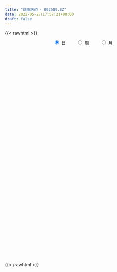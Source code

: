 ```yaml
---
title: "瑞康医药 - 002589.SZ"
date: 2022-05-25T17:57:21+08:00
draft: false
---
```

{{< rawhtml >}}
    <div style="text-align: center">
        <label style="padding: 1rem;"><input style="margin-right: .5rem" type="radio" name="period" value="D" checked onclick="period_change(this)">日</label>
        <label style="padding: 1rem;"><input style="margin-right: .5rem" type="radio" name="period" value="W" onclick="period_change(this)">周</label>
        <label style="padding: 1rem;"><input style="margin-right: .5rem" type="radio" name="period" value="M" onclick="period_change(this)">月</label>
    </div>
    <div id="chart" style="height: 700px;"></div> 
    <script type="text/javascript">
        const D_v = [120394.95,116465.12,93288.64,416873.8,828797.42,436082.59,244451.14,239284.0,188791.5,195805.22,223890.8,641233.02,424818.91,248298.37,181923.06,138298.0,124083.83,121804.08,198196.95,147717.22,178326.62,116510.12,102431.64,98617.74,108951.52,92969.1,125634.65,94994.2,98488.55,95579.58,98949.04,102281.79,84845.94,117980.44,86303.78,86406.8,68802.07,58998.95,79970.26,91883.11,79642.3,66037.51,103329.0,118627.16,59059.25,83289.81,49621.08,69931.19,69263.42,101110.63,144777.7,134210.97,120939.73,205378.51,140143.87,123452.4,242253.09,104713.75,105929.8,95681.83,89423.09,88630.95,99528.8,83875.57,113073.19,85787.21,141078.92,88276.86,79555.9,101920.4,60450.96,63866.4,78477.3,74565.14,84173.2,78584.31,135893.14,112644.22,110483.74,155329.26,131317.6,186717.7,144620.73,232449.36,202524.55,169579.22,126046.48,92013.72,146705.9,117482.52,80707.19,96491.9,90301.4,112960.18,62130.12,80702.0,52170.0,95380.0,62702.6,71617.81,61990.0,58954.0,78547.0,40638.2,54736.86,48944.76,63260.38,46174.72,53709.07,42726.0,124216.56,101376.57,90611.64,109495.71,190394.57,111569.56,63368.33,60444.3,51051.42,61555.32,75160.33,67447.0,78542.31,74424.9,105707.98,95336.0,89800.0,66108.4,82161.2,120742.81,90305.99,163790.99,108019.0,140015.77,88179.28,85747.16,100109.33,77121.3,110022.0,68764.0,64540.75,152517.37,111580.68,83588.32,98189.64,164842.35,117183.6,86502.69,128798.14,323720.21,179385.79,144192.0,229713.59,401731.16,218315.94,212855.41,229031.8,276767.76,348780.22,245611.85,225157.48,273788.13,184595.23,461074.43,1567808.05,2239016.9500000002,1788272.25,1172571.8999999999,1038624.16,489220.36,540674.23,405166.0,294670.72,312637.18,195596.0,204888.59,192285.91,201907.72,240532.5,225637.0,286138.24,238178.32,174183.88,142515.2,157248.4,143625.4,157553.42,270559.29,218901.12,180679.97,495443.29,229383.54,139404.0,123540.3,237118.1,268504.08,906284.0699999999,1654248.6299999999,1011719.84,693367.4300000001,830847.54,1058464.1299999999,865152.9399999999,612767.9399999999,549744.76,660926.41,583160.17,607414.7,423064.7,359645.78,772930.15,566486.76,432180.11,820297.42,1227303.0600000001,718185.63,1723508.03,161158.17,4010613.4199999999,2447017.0800000001,1821210.1100000001,1117713.6699999999,1198866.6200000001,1022389.3199999999,932605.5699999999,619983.86,543257.13,674809.92,729936.25,613363.77,669974.26,552901.13,578043.23,476995.94,577623.8199999999,600317.67,522122.66,497454.6,433476.57,625519.6,468138.53,409559.59,431562.5,419155.18,312389.03,348435.62,321582.34,522741.64,1090526.0800000001,714757.92]
const D_histogram = [0.0,-0.0063498575,-0.0099824826,0.0162596998,0.03121742,0.029357198,0.0226981015,0.0177829837,0.0141717037,0.0128110064,0.0141730334,0.0317521532,0.0368932757,0.0275350514,0.0190510921,0.0134181934,0.0104751639,0.0087103193,0.0083883963,0.0013487966,-0.0101671543,-0.0225983476,-0.0323537024,-0.034766875,-0.0342741331,-0.0325459096,-0.0249798418,-0.0204442755,-0.0160911859,-0.0152348734,-0.018494969,-0.0247602726,-0.0267807215,-0.0234209171,-0.0238315628,-0.02078602,-0.0188773653,-0.0151856131,-0.0169169328,-0.0168126001,-0.0161630427,-0.0119780779,-0.0102365069,-0.0120089027,-0.012672619,-0.0093868767,-0.0056910697,-0.0019190112,-0.0002070534,-0.0037046584,-0.014742959,-0.0279808435,-0.0405633054,-0.048153856,-0.0495552051,-0.0443381687,-0.0332307565,-0.0253196667,-0.0216835034,-0.0176770906,-0.0110556392,-0.004393395,0.0025933617,0.0074968184,0.0082676624,0.0108562488,0.0067655996,0.0069838497,0.0079609458,0.0067915998,0.0094281381,0.0117377241,0.0143327345,0.0150234114,0.0144500412,0.0137196899,0.0116216088,0.0138551712,0.0154641748,0.0216675376,0.0284614506,0.0345663148,0.0385641326,0.0454110634,0.0427323316,0.04497513,0.0398717432,0.0341696219,0.0238460241,0.015579841,0.0109155528,0.0106430234,0.004816896,-0.0041956827,-0.0083416837,-0.0149446453,-0.0163256157,-0.011133058,-0.0071725813,-0.0060901459,-0.0030254136,-0.002062862,-0.0056545566,-0.0067941809,-0.0082361988,-0.0078588561,-0.0082575725,-0.0097411622,-0.0098902253,-0.0104488303,-0.0188691499,-0.028541743,-0.0301308349,-0.0316067808,-0.0379678124,-0.0354835494,-0.0326099953,-0.0270160461,-0.0212250283,-0.014289337,-0.006329022,0.0025088161,0.0069604201,0.013519006,0.0159181698,0.0174627694,0.0157982665,0.0172790221,0.0180614521,0.0202385331,0.0212149705,0.0258065646,0.0234300785,0.0231390787,0.0234795607,0.0241444798,0.0210938038,0.0171024625,0.0101390765,0.0054838535,0.0025068781,0.0064757297,0.0081935116,0.0090298195,0.0105255685,0.0142467727,0.0153062464,0.0158833269,0.0160915998,0.0243174135,0.0275091819,0.0234866315,0.0240340969,0.0318297184,0.0302854287,0.0254516977,0.0244951809,0.025324963,0.0303640266,0.0255826683,0.0237728714,0.0142936315,0.0106824987,0.0153815722,0.0428768771,0.0761014007,0.1027054564,0.0916223841,0.0611189769,0.0352192559,0.0064625275,-0.020677642,-0.044696546,-0.0679508248,-0.0810556535,-0.0926708744,-0.0929596835,-0.0859223035,-0.0725515569,-0.0602139722,-0.0515861767,-0.0500855497,-0.0440821311,-0.0399379234,-0.031341663,-0.0273540814,-0.0206582308,-0.0093779297,-0.0066431446,-0.0036491544,-0.015319395,-0.019579786,-0.0208423938,-0.0181978272,-0.008734239,0.0026126602,0.0349608566,0.0525315883,0.041292152,0.0233391401,0.0269550098,0.0393716144,0.0380565919,0.0185443989,0.0128578792,0.0154676381,0.0186380455,0.0245038851,0.0233995269,0.0198454737,0.0251079027,0.0196088249,0.0165426942,0.020868105,0.0391247325,0.077192317,0.1286964063,0.188819865,0.1760969811,0.1218100747,0.0478688836,-0.0001626774,-0.0434762056,-0.0616794288,-0.0821944754,-0.0933231081,-0.0971342582,-0.102319543,-0.1123283171,-0.1201124289,-0.1398602351,-0.151074608,-0.1489882417,-0.149184029,-0.1274855829,-0.0986547483,-0.0749362728,-0.0484747487,-0.026676021,-0.0120726524,0.0055790843,0.0159071337,0.020428992,0.0146462709,0.0109708932,0.0087840221,0.0101774435,0.0354166866,0.033993096,0.0566982124]
const D_fast = [0.0,-0.0079373219,-0.0140655676,0.0162415398,0.0390036149,0.0444826924,0.0434981213,0.0430287494,0.0429603954,0.0448024497,0.049707735,0.0752248931,0.0895893345,0.087114873,0.0833936867,0.0811153364,0.0807910979,0.0812038331,0.0829790093,0.0762766087,0.0622188691,0.0441380889,0.0262943085,0.0151894173,0.0071136259,0.000705372,0.0020264793,0.0014509768,0.0017812699,-0.001171136,-0.0090549738,-0.0215103456,-0.0302259749,-0.0327213998,-0.0390899361,-0.0412408983,-0.044051585,-0.044156236,-0.0501167889,-0.0542156063,-0.0576068096,-0.0564163642,-0.0572339199,-0.0620085414,-0.0658404125,-0.0649013894,-0.0626283497,-0.0593360441,-0.0576758496,-0.0620996193,-0.0768236596,-0.097056755,-0.1197800433,-0.1394090578,-0.1531992082,-0.1590667139,-0.1562669909,-0.1546858177,-0.1564705303,-0.1568833902,-0.1530258486,-0.1474619531,-0.139826856,-0.1330491947,-0.130211435,-0.1249087865,-0.1273080357,-0.1253438232,-0.1223764907,-0.1218479368,-0.1168543639,-0.1116103469,-0.1054321529,-0.1009856231,-0.097946483,-0.0952469119,-0.0944395908,-0.0887422356,-0.0832671883,-0.0716469411,-0.0577376654,-0.0429912225,-0.0293523716,-0.011152675,-0.0031483238,0.010338257,0.015202806,0.0180430902,0.0136809984,0.0093097756,0.0073743756,0.0097626021,0.0051406986,-0.0049208007,-0.0111522226,-0.0214913455,-0.0269537199,-0.0245444267,-0.0223770953,-0.0228171963,-0.0205088174,-0.0200619813,-0.0250673151,-0.0279054847,-0.0314065522,-0.0329939236,-0.0354570331,-0.0393759134,-0.0419975328,-0.0451683454,-0.0583059525,-0.0751139813,-0.084235782,-0.0936134231,-0.1094664078,-0.1158530321,-0.1211319768,-0.1222920391,-0.1218072784,-0.1184439213,-0.1120658619,-0.1026008197,-0.0964091107,-0.0864707733,-0.0800920671,-0.0741817751,-0.0718967113,-0.0660962003,-0.0607984073,-0.053561693,-0.047281513,-0.0362382777,-0.0327572441,-0.0272634743,-0.0210531022,-0.014352063,-0.0121292881,-0.0118450138,-0.0162736307,-0.0195578903,-0.0219081462,-0.0163203621,-0.0125542024,-0.0094604396,-0.0053332985,0.0019495989,0.0068356342,0.0113835464,0.0156147192,0.0299198863,0.0399889502,0.0418380577,0.0483940473,0.0641470985,0.0701741659,0.0717033593,0.0768706378,0.0840316607,0.0966617309,0.0982760397,0.1024094607,0.0965036285,0.0955631204,0.104107587,0.1423221112,0.194571985,0.2468524048,0.2586749285,0.2434512655,0.2263563585,0.199215262,0.166905682,0.1317126414,0.0914706565,0.0581019144,0.0233189749,-0.0002097551,-0.0146529509,-0.0194200935,-0.0221360019,-0.0264047506,-0.037425511,-0.0424426251,-0.0482828983,-0.0475220537,-0.0503729924,-0.0488416995,-0.0399058809,-0.0388318819,-0.0367501803,-0.0522502696,-0.0614056072,-0.0678788134,-0.0697837036,-0.0625036751,-0.0505036109,-0.0094152004,0.0212884284,0.0203720301,0.0082538032,0.0186084254,0.0408679336,0.0490670591,0.0341909658,0.0317189159,0.0381955844,0.0460255031,0.058017314,0.0627628376,0.0641701527,0.0757095574,0.0751126858,0.0761822287,0.0857246657,0.1137624763,0.1711281401,0.254806331,0.362134756,0.3934361173,0.3696017296,0.3076277594,0.2595555291,0.2053729494,0.1717498691,0.1306862036,0.0962267939,0.0681320793,0.0373669087,-0.0007239446,-0.0385361637,-0.0932490286,-0.1422320535,-0.1773927476,-0.2148845422,-0.2250574919,-0.2208903443,-0.2159059369,-0.2015631,-0.1864333777,-0.1748481721,-0.1558016643,-0.1414968316,-0.1318677252,-0.1339888786,-0.134921533,-0.1349123985,-0.1309746163,-0.0968812016,-0.0898065182,-0.0529268487]
const D_slow = [0.0,-0.0015874644,-0.004083085,-0.0000181601,0.0077861949,0.0151254944,0.0208000198,0.0252457657,0.0287886917,0.0319914433,0.0355347016,0.0434727399,0.0526960588,0.0595798217,0.0643425947,0.067697143,0.070315934,0.0724935138,0.0745906129,0.0749278121,0.0723860235,0.0667364366,0.058648011,0.0499562922,0.041387759,0.0332512816,0.0270063211,0.0218952522,0.0178724558,0.0140637374,0.0094399952,0.003249927,-0.0034452534,-0.0093004826,-0.0152583733,-0.0204548783,-0.0251742197,-0.0289706229,-0.0331998561,-0.0374030062,-0.0414437669,-0.0444382863,-0.046997413,-0.0499996387,-0.0531677935,-0.0555145126,-0.0569372801,-0.0574170329,-0.0574687962,-0.0583949608,-0.0620807006,-0.0690759115,-0.0792167378,-0.0912552018,-0.1036440031,-0.1147285453,-0.1230362344,-0.1293661511,-0.1347870269,-0.1392062996,-0.1419702094,-0.1430685581,-0.1424202177,-0.1405460131,-0.1384790975,-0.1357650353,-0.1340736354,-0.1323276729,-0.1303374365,-0.1286395365,-0.126282502,-0.123348071,-0.1197648874,-0.1160090345,-0.1123965242,-0.1089666017,-0.1060611996,-0.1025974068,-0.0987313631,-0.0933144787,-0.086199116,-0.0775575373,-0.0679165042,-0.0565637383,-0.0458806554,-0.0346368729,-0.0246689371,-0.0161265317,-0.0101650257,-0.0062700654,-0.0035411772,-0.0008804214,0.0003238026,-0.000725118,-0.0028105389,-0.0065467003,-0.0106281042,-0.0134113687,-0.015204514,-0.0167270505,-0.0174834039,-0.0179991194,-0.0194127585,-0.0211113038,-0.0231703534,-0.0251350675,-0.0271994606,-0.0296347512,-0.0321073075,-0.0347195151,-0.0394368026,-0.0465722383,-0.054104947,-0.0620066422,-0.0714985954,-0.0803694827,-0.0885219815,-0.095275993,-0.1005822501,-0.1041545843,-0.1057368399,-0.1051096358,-0.1033695308,-0.0999897793,-0.0960102369,-0.0916445445,-0.0876949779,-0.0833752224,-0.0788598593,-0.0738002261,-0.0684964834,-0.0620448423,-0.0561873227,-0.050402553,-0.0445326628,-0.0384965429,-0.0332230919,-0.0289474763,-0.0264127072,-0.0250417438,-0.0244150243,-0.0227960918,-0.0207477139,-0.0184902591,-0.015858867,-0.0122971738,-0.0084706122,-0.0044997805,-0.0004768805,0.0056024729,0.0124797683,0.0183514262,0.0243599504,0.03231738,0.0398887372,0.0462516616,0.0523754569,0.0587066976,0.0662977043,0.0726933714,0.0786365892,0.0822099971,0.0848806217,0.0887260148,0.0994452341,0.1184705843,0.1441469484,0.1670525444,0.1823322886,0.1911371026,0.1927527345,0.187583324,0.1764091875,0.1594214813,0.1391575679,0.1159898493,0.0927499284,0.0712693526,0.0531314633,0.0380779703,0.0251814261,0.0126600387,0.0016395059,-0.0083449749,-0.0161803907,-0.023018911,-0.0281834687,-0.0305279512,-0.0321887373,-0.0331010259,-0.0369308746,-0.0418258211,-0.0470364196,-0.0515858764,-0.0537694362,-0.0531162711,-0.044376057,-0.0312431599,-0.0209201219,-0.0150853369,-0.0083465844,0.0014963192,0.0110104672,0.0156465669,0.0188610367,0.0227279462,0.0273874576,0.0335134289,0.0393633106,0.044324679,0.0506016547,0.0555038609,0.0596395345,0.0648565607,0.0746377439,0.0939358231,0.1261099247,0.173314891,0.2173391362,0.2477916549,0.2597588758,0.2597182065,0.2488491551,0.2334292979,0.212880679,0.189549902,0.1652663375,0.1396864517,0.1116043724,0.0815762652,0.0466112065,0.0088425545,-0.028404506,-0.0657005132,-0.0975719089,-0.122235596,-0.1409696642,-0.1530883514,-0.1597573566,-0.1627755197,-0.1613807486,-0.1574039652,-0.1522967172,-0.1486351495,-0.1458924262,-0.1436964207,-0.1411520598,-0.1322978881,-0.1237996141,-0.109625061]
const D_data = [['2021-05-14', 4.4108, 4.4307, 4.381, 4.4507],['2021-05-17', 4.4307, 4.3312, 4.3312, 4.4407],['2021-05-18', 4.3312, 4.3312, 4.2714, 4.3411],['2021-05-19', 4.3312, 4.7693, 4.3013, 4.7693],['2021-05-20', 4.9784, 4.7593, 4.7394, 5.0978],['2021-05-21', 4.6797, 4.61, 4.59, 4.8191],['2021-05-24', 4.5403, 4.5502, 4.5204, 4.59],['2021-05-25', 4.5502, 4.5602, 4.5104, 4.59],['2021-05-26', 4.5502, 4.5701, 4.4905, 4.59],['2021-05-27', 4.5502, 4.6, 4.5303, 4.6398],['2021-05-28', 4.6797, 4.6498, 4.6, 4.7593],['2021-05-31', 4.7195, 4.9286, 4.6199, 5.1178],['2021-06-01', 4.829, 4.8688, 4.7693, 4.9684],['2021-06-02', 4.8589, 4.7095, 4.6996, 4.8688],['2021-06-03', 4.7494, 4.6996, 4.6996, 4.7991],['2021-06-04', 4.6697, 4.7195, 4.6398, 4.7892],['2021-06-07', 4.7394, 4.7494, 4.6597, 4.7593],['2021-06-08', 4.7494, 4.7693, 4.7294, 4.7991],['2021-06-09', 4.7892, 4.7991, 4.7693, 4.9286],['2021-06-10', 4.7991, 4.7095, 4.7095, 4.8091],['2021-06-11', 4.7294, 4.61, 4.59, 4.7394],['2021-06-15', 4.59, 4.5303, 4.5303, 4.6],['2021-06-16', 4.5303, 4.4905, 4.4407, 4.5403],['2021-06-17', 4.5104, 4.5303, 4.4706, 4.5602],['2021-06-18', 4.5104, 4.5403, 4.4507, 4.5701],['2021-06-21', 4.5303, 4.5403, 4.4905, 4.5801],['2021-06-22', 4.5701, 4.6199, 4.5502, 4.6398],['2021-06-23', 4.61, 4.6, 4.56, 4.64],['2021-06-24', 4.58, 4.61, 4.56, 4.65],['2021-06-25', 4.6, 4.57, 4.55, 4.61],['2021-06-28', 4.55, 4.5, 4.49, 4.56],['2021-06-29', 4.5, 4.42, 4.41, 4.52],['2021-06-30', 4.41, 4.43, 4.39, 4.44],['2021-07-01', 4.42, 4.48, 4.41, 4.54],['2021-07-02', 4.48, 4.42, 4.36, 4.51],['2021-07-05', 4.43, 4.45, 4.37, 4.53],['2021-07-06', 4.46, 4.43, 4.41, 4.47],['2021-07-07', 4.43, 4.45, 4.4, 4.47],['2021-07-08', 4.44, 4.37, 4.37, 4.45],['2021-07-09', 4.35, 4.37, 4.28, 4.37],['2021-07-12', 4.37, 4.36, 4.35, 4.41],['2021-07-13', 4.36, 4.4, 4.32, 4.4],['2021-07-14', 4.41, 4.37, 4.37, 4.47],['2021-07-15', 4.39, 4.31, 4.28, 4.39],['2021-07-16', 4.31, 4.3, 4.28, 4.33],['2021-07-19', 4.31, 4.34, 4.29, 4.36],['2021-07-20', 4.31, 4.35, 4.31, 4.36],['2021-07-21', 4.36, 4.36, 4.34, 4.39],['2021-07-22', 4.35, 4.34, 4.31, 4.36],['2021-07-23', 4.34, 4.26, 4.26, 4.35],['2021-07-26', 4.26, 4.11, 4.08, 4.26],['2021-07-27', 4.11, 3.99, 3.98, 4.14],['2021-07-28', 4.0, 3.89, 3.87, 4.02],['2021-07-29', 3.93, 3.85, 3.83, 3.95],['2021-07-30', 3.84, 3.85, 3.74, 3.86],['2021-08-02', 3.85, 3.89, 3.79, 3.92],['2021-08-03', 3.87, 3.96, 3.86, 4.02],['2021-08-04', 3.96, 3.93, 3.9, 3.96],['2021-08-05', 3.93, 3.87, 3.86, 3.96],['2021-08-06', 3.84, 3.86, 3.8, 3.87],['2021-08-09', 3.85, 3.89, 3.83, 3.92],['2021-08-10', 3.89, 3.9, 3.86, 3.91],['2021-08-11', 3.91, 3.92, 3.9, 3.94],['2021-08-12', 3.9, 3.91, 3.89, 3.93],['2021-08-13', 3.9, 3.86, 3.83, 3.9],['2021-08-16', 3.87, 3.88, 3.85, 3.9],['2021-08-17', 3.88, 3.78, 3.76, 3.88],['2021-08-18', 3.78, 3.81, 3.76, 3.82],['2021-08-19', 3.8, 3.81, 3.8, 3.83],['2021-08-20', 3.79, 3.77, 3.74, 3.8],['2021-08-23', 3.77, 3.81, 3.77, 3.82],['2021-08-24', 3.81, 3.81, 3.79, 3.82],['2021-08-25', 3.8, 3.82, 3.78, 3.83],['2021-08-26', 3.81, 3.8, 3.78, 3.82],['2021-08-27', 3.8, 3.78, 3.76, 3.8],['2021-08-30', 3.78, 3.77, 3.75, 3.79],['2021-08-31', 3.76, 3.74, 3.7, 3.76],['2021-09-01', 3.74, 3.79, 3.72, 3.79],['2021-09-02', 3.79, 3.79, 3.76, 3.8],['2021-09-03', 3.79, 3.87, 3.78, 3.87],['2021-09-06', 3.88, 3.92, 3.87, 3.92],['2021-09-07', 4.0, 3.96, 3.92, 4.02],['2021-09-08', 3.97, 3.98, 3.93, 3.99],['2021-09-09', 4.0, 4.07, 3.98, 4.1],['2021-09-10', 4.07, 3.99, 3.99, 4.09],['2021-09-13', 4.0, 4.08, 3.96, 4.12],['2021-09-14', 4.09, 4.01, 3.99, 4.09],['2021-09-15', 3.98, 4.0, 3.97, 4.03],['2021-09-16', 4.0, 3.92, 3.92, 4.04],['2021-09-17', 3.92, 3.91, 3.87, 3.94],['2021-09-22', 3.86, 3.93, 3.85, 3.93],['2021-09-23', 3.95, 3.98, 3.93, 4.02],['2021-09-24', 3.99, 3.9, 3.9, 3.99],['2021-09-27', 3.9, 3.82, 3.78, 3.93],['2021-09-28', 3.81, 3.84, 3.79, 3.85],['2021-09-29', 3.82, 3.77, 3.76, 3.83],['2021-09-30', 3.76, 3.8, 3.76, 3.82],['2021-10-08', 3.82, 3.88, 3.82, 3.89],['2021-10-11', 3.89, 3.88, 3.86, 3.92],['2021-10-12', 3.86, 3.85, 3.82, 3.89],['2021-10-13', 3.85, 3.88, 3.82, 3.89],['2021-10-14', 3.87, 3.86, 3.83, 3.88],['2021-10-15', 3.86, 3.79, 3.79, 3.88],['2021-10-18', 3.79, 3.8, 3.78, 3.81],['2021-10-19', 3.8, 3.78, 3.78, 3.81],['2021-10-20', 3.78, 3.79, 3.75, 3.79],['2021-10-21', 3.78, 3.77, 3.75, 3.79],['2021-10-22', 3.77, 3.74, 3.74, 3.78],['2021-10-25', 3.76, 3.74, 3.73, 3.77],['2021-10-26', 3.74, 3.72, 3.71, 3.75],['2021-10-27', 3.68, 3.58, 3.58, 3.7],['2021-10-28', 3.58, 3.49, 3.47, 3.59],['2021-10-29', 3.51, 3.53, 3.47, 3.55],['2021-11-01', 3.51, 3.49, 3.47, 3.53],['2021-11-02', 3.49, 3.37, 3.35, 3.5],['2021-11-03', 3.37, 3.43, 3.35, 3.47],['2021-11-04', 3.43, 3.41, 3.4, 3.45],['2021-11-05', 3.42, 3.43, 3.4, 3.45],['2021-11-08', 3.44, 3.43, 3.38, 3.44],['2021-11-09', 3.42, 3.45, 3.42, 3.46],['2021-11-10', 3.45, 3.48, 3.42, 3.49],['2021-11-11', 3.48, 3.52, 3.46, 3.53],['2021-11-12', 3.51, 3.49, 3.47, 3.52],['2021-11-15', 3.49, 3.54, 3.49, 3.55],['2021-11-16', 3.55, 3.51, 3.5, 3.57],['2021-11-17', 3.51, 3.51, 3.48, 3.53],['2021-11-18', 3.51, 3.47, 3.47, 3.53],['2021-11-19', 3.49, 3.51, 3.46, 3.52],['2021-11-22', 3.5, 3.51, 3.48, 3.52],['2021-11-23', 3.51, 3.54, 3.48, 3.57],['2021-11-24', 3.54, 3.54, 3.52, 3.56],['2021-11-25', 3.56, 3.61, 3.55, 3.63],['2021-11-26', 3.6, 3.54, 3.54, 3.61],['2021-11-29', 3.55, 3.57, 3.53, 3.63],['2021-11-30', 3.57, 3.59, 3.54, 3.59],['2021-12-01', 3.59, 3.61, 3.57, 3.61],['2021-12-02', 3.63, 3.57, 3.55, 3.63],['2021-12-03', 3.56, 3.55, 3.54, 3.57],['2021-12-06', 3.56, 3.49, 3.48, 3.56],['2021-12-07', 3.51, 3.49, 3.47, 3.51],['2021-12-08', 3.51, 3.49, 3.46, 3.51],['2021-12-09', 3.49, 3.58, 3.49, 3.59],['2021-12-10', 3.57, 3.57, 3.56, 3.62],['2021-12-13', 3.59, 3.57, 3.56, 3.6],['2021-12-14', 3.58, 3.59, 3.57, 3.6],['2021-12-15', 3.61, 3.64, 3.58, 3.66],['2021-12-16', 3.66, 3.63, 3.6, 3.66],['2021-12-17', 3.63, 3.64, 3.61, 3.65],['2021-12-20', 3.64, 3.65, 3.63, 3.69],['2021-12-21', 3.66, 3.79, 3.64, 3.83],['2021-12-22', 3.78, 3.78, 3.74, 3.82],['2021-12-23', 3.77, 3.71, 3.69, 3.79],['2021-12-24', 3.7, 3.78, 3.65, 3.83],['2021-12-27', 3.79, 3.92, 3.77, 3.96],['2021-12-28', 3.91, 3.85, 3.82, 3.91],['2021-12-29', 3.83, 3.82, 3.82, 3.9],['2021-12-30', 3.83, 3.88, 3.79, 3.9],['2021-12-31', 3.88, 3.93, 3.86, 3.99],['2022-01-04', 3.96, 4.03, 3.94, 4.08],['2022-01-05', 4.02, 3.94, 3.9, 4.04],['2022-01-06', 3.94, 3.99, 3.9, 4.0],['2022-01-07', 3.99, 3.89, 3.88, 4.02],['2022-01-10', 3.9, 3.95, 3.89, 3.98],['2022-01-11', 3.97, 4.08, 3.96, 4.08],['2022-01-12', 4.17, 4.49, 4.17, 4.49],['2022-01-13', 4.49, 4.79, 4.35, 4.89],['2022-01-14', 4.59, 4.96, 4.52, 5.26],['2022-01-17', 4.85, 4.63, 4.53, 4.88],['2022-01-18', 4.54, 4.36, 4.3, 4.6],['2022-01-19', 4.3, 4.33, 4.29, 4.42],['2022-01-20', 4.31, 4.19, 4.17, 4.39],['2022-01-21', 4.16, 4.08, 4.06, 4.2],['2022-01-24', 4.05, 3.98, 3.98, 4.07],['2022-01-25', 3.97, 3.84, 3.81, 4.02],['2022-01-26', 3.85, 3.83, 3.78, 3.89],['2022-01-27', 3.83, 3.73, 3.71, 3.84],['2022-01-28', 3.76, 3.78, 3.71, 3.8],['2022-02-07', 3.8, 3.83, 3.76, 3.85],['2022-02-08', 3.82, 3.91, 3.78, 3.92],['2022-02-09', 3.9, 3.92, 3.87, 3.94],['2022-02-10', 3.92, 3.89, 3.85, 3.94],['2022-02-11', 3.86, 3.79, 3.77, 3.88],['2022-02-14', 3.8, 3.83, 3.78, 3.87],['2022-02-15', 3.83, 3.8, 3.78, 3.85],['2022-02-16', 3.82, 3.86, 3.81, 3.87],['2022-02-17', 3.85, 3.81, 3.8, 3.86],['2022-02-18', 3.8, 3.85, 3.78, 3.85],['2022-02-21', 3.85, 3.94, 3.85, 3.95],['2022-02-22', 3.95, 3.86, 3.85, 3.96],['2022-02-23', 3.86, 3.87, 3.84, 3.89],['2022-02-24', 3.82, 3.65, 3.58, 3.83],['2022-02-25', 3.66, 3.68, 3.66, 3.74],['2022-02-28', 3.69, 3.68, 3.61, 3.7],['2022-03-01', 3.68, 3.71, 3.66, 3.72],['2022-03-02', 3.69, 3.81, 3.68, 3.82],['2022-03-03', 3.85, 3.88, 3.81, 3.9],['2022-03-04', 3.89, 4.27, 3.89, 4.27],['2022-03-07', 4.36, 4.25, 4.23, 4.6],['2022-03-08', 4.15, 3.94, 3.93, 4.19],['2022-03-09', 3.96, 3.8, 3.66, 4.01],['2022-03-10', 3.92, 4.05, 3.83, 4.09],['2022-03-11', 4.05, 4.23, 3.97, 4.24],['2022-03-14', 4.32, 4.12, 4.11, 4.33],['2022-03-15', 4.06, 3.86, 3.85, 4.13],['2022-03-16', 3.94, 3.98, 3.75, 4.01],['2022-03-17', 4.0, 4.09, 3.94, 4.14],['2022-03-18', 4.05, 4.13, 4.02, 4.2],['2022-03-21', 4.14, 4.21, 4.13, 4.26],['2022-03-22', 4.2, 4.16, 4.09, 4.22],['2022-03-23', 4.15, 4.14, 4.11, 4.2],['2022-03-24', 4.1, 4.28, 4.07, 4.29],['2022-03-25', 4.28, 4.17, 4.17, 4.29],['2022-03-28', 4.13, 4.2, 4.1, 4.25],['2022-03-29', 4.15, 4.32, 4.13, 4.4],['2022-03-30', 4.4, 4.59, 4.25, 4.69],['2022-03-31', 4.7, 5.05, 4.66, 5.05],['2022-04-01', 5.56, 5.56, 5.26, 5.56],['2022-04-06', 6.12, 6.12, 6.12, 6.12],['2022-04-07', 6.73, 5.51, 5.51, 6.73],['2022-04-08', 5.1, 4.96, 4.96, 5.25],['2022-04-11', 4.72, 4.47, 4.46, 4.78],['2022-04-12', 4.6, 4.52, 4.44, 4.62],['2022-04-13', 4.52, 4.35, 4.28, 4.52],['2022-04-14', 4.41, 4.49, 4.35, 4.56],['2022-04-15', 4.44, 4.33, 4.31, 4.5],['2022-04-18', 4.29, 4.32, 4.24, 4.4],['2022-04-19', 4.35, 4.32, 4.26, 4.39],['2022-04-20', 4.31, 4.22, 4.2, 4.46],['2022-04-21', 4.21, 4.05, 4.02, 4.26],['2022-04-22', 4.04, 3.95, 3.91, 4.06],['2022-04-25', 3.92, 3.63, 3.6, 3.98],['2022-04-26', 3.63, 3.54, 3.48, 3.67],['2022-04-27', 3.56, 3.56, 3.36, 3.57],['2022-04-28', 3.51, 3.41, 3.36, 3.55],['2022-04-29', 3.42, 3.62, 3.42, 3.65],['2022-05-05', 3.6, 3.74, 3.55, 3.74],['2022-05-06', 3.62, 3.73, 3.59, 3.76],['2022-05-09', 3.71, 3.83, 3.7, 3.89],['2022-05-10', 3.75, 3.85, 3.72, 3.85],['2022-05-11', 3.85, 3.82, 3.8, 4.01],['2022-05-12', 3.78, 3.92, 3.75, 3.92],['2022-05-13', 3.91, 3.89, 3.81, 3.94],['2022-05-16', 3.9, 3.85, 3.81, 3.96],['2022-05-17', 3.81, 3.71, 3.64, 3.83],['2022-05-18', 3.72, 3.7, 3.67, 3.75],['2022-05-19', 3.62, 3.69, 3.59, 3.7],['2022-05-20', 3.71, 3.72, 3.67, 3.74],['2022-05-23', 3.73, 4.09, 3.73, 4.09],['2022-05-24', 4.09, 3.83, 3.81, 4.13],['2022-05-25', 3.82, 4.21, 3.79, 4.21]]
const W_v = [1128694.2899999998,694487.9199999999,589375.86,376737.18,369491.9,365211.27,341926.32,530520.74,397450.42,490491.86,525621.62,279766.59,792178.61,613648.59,974197.86,1368138.6100000001,550858.1799999999,450997.06,691348.2100000001,482277.1900000001,227996.98,291505.83,278793.16,501077.97,262803.3,452515.8100000001,392423.5,523721.7,310777.39,508324.45,219474.71,150045.19,545087.26,533210.1900000001,499882.9,550436.2699999999,586166.84,416416.89,538785.3100000001,553572.48,591906.9299999999,359719.71,526627.9400000001,582057.36,476100.6199999999,620058.72,316389.06,686050.34,389921.09,341833.11,296299.0,311227.01,261073.83,304807.53,254207.96,300192.99,193131.85,185345.98,274374.29,267639.95,451675.31,635179.61,443798.3799999999,582612.8200000001,349547.98,410916.8200000001,596707.6799999999,651549.6,628735.88,834927.6,601505.75,707636.9299999999,678265.72,714194.03,710484.79,425805.3,818982.9399999999,754169.3,1339290.6700000002,1275951.1999999997,1549547.1099999999,1238562.95,2192174.8100000001,2470112.0699999998,2186034.71,2048836.76,1640287.1699999999,1120728.1599999999,1366120.48,876431.5700000001,1003491.71,530416.3200000001,1158112.5600000001,766505.29,766357.4400000001,783006.12,505278.44,819006.11,1175706.51,2198786.6099999999,1503656.4700000002,2436615.4299999997,2148046.4199999999,3034096.23,2452147.5699999998,1906631.25,1392166.6600000001,2220400.9900000002,2403505.7200000002,4031264.9500000002,4020385.8399999999,3943566.5,3453864.3799999999,361969.34,1688523.4200000002,1839832.73,1584955.71,1302434.54,2004945.5300000003,1673279.8700000001,1591753.1100000001,828930.9299999999,954230.4800000001,1023306.8500000001,2022892.3900000001,3138042.1299999999,1550445.6200000001,1971760.2099999997,1209320.4300000002,1579492.77,6233938.71,2847760.6100000003,2245243.1000000001,2305594.5600000001,1528326.3600000001,1428248.29,1187923.0800000001,1296218.4300000002,1090113.45,1238750.48,1708618.0699999998,835501.76,525446.3199999999,297115.33,497048.8200000001,585734.6900000001,461443.75,536169.99,700762.89,911827.11,428102.75,618383.65,2812654.0099999998,1816512.79,1123612.5600000001,2175981.2199999997,3394654.9700000002,1351012.8100000001,1047821.6300000001,762573.6099999999,694797.8300000001,662980.3899999999,639529.5800000001,681635.0399999999,232447.46,92326.69,493382.67,827325.8400000001,382943.0,352029.81,513487.98,321763.89,366034.54,484369.02,778481.9800000001,600351.6599999999,572736.88,318754.27,537762.13,591130.16,385909.94,676296.88,352496.94,199054.78,175943.04,443527.41,342990.23,377972.89,350188.16,372024.1200000001,388689.16,310755.33,555993.1899999999,613493.78,544986.8200000001,172774.51,611683.14,1891507.5700000001,1092222.6599999999,1634571.3599999999,770128.7,426511.02,507666.08,490360.99,386061.19,426695.22,373216.13,745450.78,672030.87,474531.6,496619.29,361533.0,592934.67,897629.9399999999,651827.8400000001,267500.49,307962.3,95380.0,333811.41,253754.92,412639.84,535272.4700000001,333756.38,431377.28,565019.99,491172.84,507424.8,550306.6000000001,1005809.73,1338702.0700000001,1093337.6799999999,6240766.9100000001,3646256.6499999999,1200078.3999999999,1192393.78,775126.3,1394967.21,1674850.5499999998,5248647.5700000003,3271752.2199999997,2729542.0899999999,4921474.25,6618788.6699999999,6092785.290000001,3181350.9300000002,2855538.3799999999,1122440.3300000001,2434148.8900000001,1833124.6700000002,2328025.6400000001]
const W_histogram = [0.0,-0.069714416,-0.1548178197,-0.194508974,-0.2220515833,-0.2010882519,-0.1792595864,-0.1758378334,-0.1548351424,-0.1599946593,-0.1231301163,-0.1074241781,-0.0195195589,0.0010500189,0.0631227609,-0.004183473,0.0067156686,-0.0300444893,-0.1216887025,-0.1421643906,-0.1530563758,-0.1149466736,-0.1263679401,-0.074365296,-0.0328955754,-0.0114351127,-0.0337624597,0.0125516607,0.0146443044,0.0108555094,0.048781794,0.0950494131,0.1727934136,0.252605789,0.2686600166,0.2345102604,0.2800560907,0.3423865959,0.3219980068,0.2419353177,0.2009699027,0.1742654223,0.1424283939,0.086114494,0.0260024529,-0.0723398204,-0.1139552601,-0.0849122618,-0.064411728,-0.0822297772,-0.123569115,-0.1112532517,-0.0770206506,-0.0810477106,-0.1572756518,-0.1866539614,-0.2345694702,-0.2241508563,-0.20813086,-0.2028521718,-0.2571464007,-0.3049509168,-0.3139225537,-0.4053098896,-0.4378571086,-0.4055676886,-0.3012122019,-0.2473729447,-0.1517096261,-0.1323397088,-0.129938575,-0.1140138012,-0.0895622011,-0.1163907091,-0.124453595,-0.1093140968,-0.1066925216,-0.0840313624,-0.0807386128,-0.0453868485,0.0215576802,0.0971766894,0.1513216661,0.2046059817,0.2951260192,0.4256541173,0.4566658993,0.4781895359,0.4157964245,0.3548914942,0.2625863854,0.2021804949,0.1537400518,0.0929009492,0.0487300337,0.0228906337,0.0029000824,0.0021353224,0.0248156834,0.0559166581,0.0715455637,0.0866670518,0.0737853467,0.0902479509,0.1030702068,0.079658895,0.0695293385,0.0617408262,0.065221561,0.1377077988,0.2023044003,0.2377826515,0.1903286433,0.1463315975,0.1210820506,0.0711442294,0.0247103404,-0.0196894734,-0.0261336044,-0.0280846039,-0.0442136805,-0.0644731017,-0.0733998847,-0.069502072,-0.0404577835,-0.0161448456,-0.0036613643,-0.0170307817,-0.0236241757,-0.0446333449,0.0129405197,-0.0129053424,-0.0311894146,-0.0837371557,-0.101444495,-0.1418995864,-0.1884503248,-0.1857593211,-0.1792361912,-0.1619929727,-0.1328408691,-0.1203285698,-0.1198974113,-0.1051791482,-0.0922103717,-0.068733516,-0.0378362896,-0.0063678906,0.0181117156,0.0495924372,0.0570030908,0.0742336491,0.1302232668,0.1481792818,0.1359312893,0.1845181011,0.1989997425,0.1794560861,0.156993891,0.1347984502,0.1123501413,0.0754116267,0.0540340639,0.0300630234,0.0101089961,0.0063954525,-0.0015730219,-0.0009827682,-0.0071310737,-0.0038201466,-0.0010950706,0.0011160663,0.0060711225,0.0169141339,0.0289324941,0.0174875294,-0.0062019203,-0.0248674931,-0.0431653354,-0.0665313449,-0.0777150102,-0.0906657774,-0.110194823,-0.1046135864,-0.0782615857,-0.0648806945,-0.0462009655,-0.040958165,-0.0366990264,-0.0255634618,-0.0144596635,-0.0020167503,0.0150595219,0.0112381531,0.0078439113,0.0055028516,0.0166445648,0.0368913686,0.0527970491,0.0669358084,0.067637233,0.0622654109,0.0595701554,0.0470900032,0.0354055362,0.0234752587,0.0138773419,-0.0173997226,-0.0337821853,-0.0405313846,-0.0465400472,-0.0452817313,-0.0343259577,-0.0158735595,-0.0064170812,0.0013870669,0.001999709,0.0095553604,0.0101958944,0.008998057,-0.003520578,-0.015450655,-0.0161403994,-0.012264683,-0.0050644653,0.0025772278,0.0107273416,0.0219353145,0.0388895953,0.0591063186,0.0680480121,0.1401365088,0.1232613562,0.0882434428,0.0632720462,0.0489533271,0.0272724735,0.0505529879,0.060473665,0.0575337049,0.0554904063,0.1401436031,0.1473822565,0.1034690678,0.0455154864,-0.0151131744,-0.0461260506,-0.0536545666,-0.067006423,-0.0410359305]
const W_fast = [0.0,-0.0871430199,-0.2109508786,-0.2992692764,-0.3823247815,-0.4116335131,-0.4346197442,-0.4751574496,-0.4928635441,-0.5380217259,-0.531939712,-0.5430898182,-0.4600650888,-0.4392330063,-0.3613795741,-0.4297316762,-0.4171536174,-0.4614248977,-0.5834912865,-0.6395080722,-0.6886641514,-0.6792911176,-0.7223043691,-0.688893049,-0.6556472222,-0.6370455377,-0.6678134996,-0.618361464,-0.6126077442,-0.6136826619,-0.5635609288,-0.4935309564,-0.3725886025,-0.2296247799,-0.1464055482,-0.1219277393,-0.0063678863,0.1415592679,0.2016701805,0.1820913209,0.1913683815,0.2082302567,0.2120003268,0.1772150504,0.1236036225,0.0071763941,-0.0629278606,-0.0551129278,-0.050715326,-0.0890908195,-0.1613224361,-0.1768198857,-0.1618424473,-0.1861314348,-0.3016782891,-0.377720089,-0.4842779654,-0.5298970655,-0.5659097842,-0.611344139,-0.729924968,-0.8539672134,-0.9414194887,-1.134134297,-1.2761457931,-1.3452482952,-1.316195859,-1.324199838,-1.2664639259,-1.2801789358,-1.3102624458,-1.3228411222,-1.3207800725,-1.3767062578,-1.4158825424,-1.4280715684,-1.4521231236,-1.450469805,-1.4673617086,-1.4433566564,-1.3710227077,-1.2711095262,-1.1791341329,-1.0746983219,-0.9103967796,-0.6734551522,-0.5282768953,-0.3872058748,-0.34564988,-0.3178319368,-0.3444904493,-0.354351216,-0.3643566461,-0.4019705114,-0.4339589186,-0.4540756601,-0.4733411909,-0.4735721202,-0.4446878383,-0.3996076992,-0.3660924027,-0.3293041515,-0.32373952,-0.2847149281,-0.2461251205,-0.2496217085,-0.2423689304,-0.2347222362,-0.2149361112,-0.1080229236,0.007149778,0.102073692,0.1022018447,0.0947876983,0.099808664,0.0676569001,0.0274005963,-0.0219215859,-0.034899118,-0.0438712685,-0.0710537652,-0.1074314618,-0.134708216,-0.1481859213,-0.1292560787,-0.1089793522,-0.097411212,-0.1150383248,-0.1275377628,-0.1597052681,-0.0988962736,-0.1279684713,-0.1540498972,-0.2275319272,-0.2706003903,-0.3465303783,-0.4401936979,-0.4839425244,-0.5222284423,-0.545483467,-0.5495415807,-0.5671114239,-0.5966546181,-0.6082311422,-0.6183149585,-0.6120214818,-0.5905833279,-0.5607069015,-0.5316993664,-0.4878205355,-0.4661591092,-0.4303701386,-0.3418247042,-0.2868238687,-0.265089039,-0.1703727018,-0.1061411248,-0.0808207597,-0.064034482,-0.0525303103,-0.0468910839,-0.0649766918,-0.0728457386,-0.0893010233,-0.1067278016,-0.108842482,-0.1172042119,-0.1168596503,-0.1247907242,-0.1224348337,-0.1199835254,-0.1174933719,-0.1110205351,-0.0959489902,-0.0766975065,-0.0837705889,-0.1090105186,-0.1338929647,-0.1629821408,-0.2029809866,-0.2335934044,-0.269210616,-0.3162883674,-0.3368605274,-0.3300739231,-0.3329132055,-0.3257837178,-0.3307804586,-0.3356960766,-0.3309513775,-0.323462495,-0.3115237694,-0.2906826167,-0.2916944473,-0.2931277112,-0.294093058,-0.2787902037,-0.2493205576,-0.220215615,-0.1893429036,-0.1717321707,-0.1615376401,-0.1493403567,-0.1500480081,-0.152881091,-0.1589425538,-0.1650711352,-0.2006981304,-0.2255261394,-0.2424081848,-0.2600518593,-0.2701139762,-0.267739692,-0.2532556837,-0.2454034756,-0.2372525608,-0.2361399915,-0.2261954999,-0.2230059923,-0.2219543155,-0.2353530951,-0.2511458358,-0.2558706801,-0.2550611344,-0.249127033,-0.2408410329,-0.2300090838,-0.2133172822,-0.1866406025,-0.1516472996,-0.1256936031,-0.0185709792,-0.0046307927,-0.0175878455,-0.0267412305,-0.0288216178,-0.043684353,-0.0077655916,0.0172735016,0.0287169679,0.0405462708,0.1602353684,0.2043195859,0.1862736641,0.1396989544,0.0752919999,0.0327476111,0.0118054534,-0.0182980087,-0.0025864988]
const W_slow = [0.0,-0.017428604,-0.0561330589,-0.1047603024,-0.1602731982,-0.2105452612,-0.2553601578,-0.2993196162,-0.3380284018,-0.3780270666,-0.4088095957,-0.4356656402,-0.4405455299,-0.4402830252,-0.424502335,-0.4255482032,-0.423869286,-0.4313804084,-0.461802584,-0.4973436816,-0.5356077756,-0.564344444,-0.595936429,-0.614527753,-0.6227516469,-0.625610425,-0.6340510399,-0.6309131248,-0.6272520487,-0.6245381713,-0.6123427228,-0.5885803695,-0.5453820161,-0.4822305689,-0.4150655647,-0.3564379996,-0.286423977,-0.200827328,-0.1203278263,-0.0598439969,-0.0096015212,0.0339648344,0.0695719329,0.0911005564,0.0976011696,0.0795162145,0.0510273995,0.029799334,0.013696402,-0.0068610423,-0.0377533211,-0.065566634,-0.0848217966,-0.1050837243,-0.1444026372,-0.1910661276,-0.2497084951,-0.3057462092,-0.3577789242,-0.4084919672,-0.4727785674,-0.5490162966,-0.627496935,-0.7288244074,-0.8382886845,-0.9396806067,-1.0149836571,-1.0768268933,-1.1147542998,-1.147839227,-1.1803238708,-1.2088273211,-1.2312178714,-1.2603155486,-1.2914289474,-1.3187574716,-1.345430602,-1.3664384426,-1.3866230958,-1.3979698079,-1.3925803879,-1.3682862155,-1.330455799,-1.2793043036,-1.2055227988,-1.0991092695,-0.9849427946,-0.8653954107,-0.7614463045,-0.672723431,-0.6070768347,-0.5565317109,-0.518096698,-0.4948714607,-0.4826889522,-0.4769662938,-0.4762412732,-0.4757074426,-0.4695035218,-0.4555243572,-0.4376379663,-0.4159712034,-0.3975248667,-0.374962879,-0.3491953273,-0.3292806035,-0.3118982689,-0.2964630624,-0.2801576721,-0.2457307224,-0.1951546223,-0.1357089595,-0.0881267986,-0.0515438992,-0.0212733866,-0.0034873293,0.0026902558,-0.0022321125,-0.0087655136,-0.0157866646,-0.0268400847,-0.0429583601,-0.0613083313,-0.0786838493,-0.0887982952,-0.0928345066,-0.0937498477,-0.0980075431,-0.103913587,-0.1150719232,-0.1118367933,-0.1150631289,-0.1228604826,-0.1437947715,-0.1691558952,-0.2046307918,-0.2517433731,-0.2981832033,-0.3429922511,-0.3834904943,-0.4167007116,-0.446782854,-0.4767572068,-0.5030519939,-0.5261045868,-0.5432879658,-0.5527470382,-0.5543390109,-0.549811082,-0.5374129727,-0.5231622,-0.5046037877,-0.472047971,-0.4350031505,-0.4010203282,-0.3548908029,-0.3051408673,-0.2602768458,-0.221028373,-0.1873287605,-0.1592412252,-0.1403883185,-0.1268798025,-0.1193640467,-0.1168367977,-0.1152379345,-0.11563119,-0.1158768821,-0.1176596505,-0.1186146872,-0.1188884548,-0.1186094382,-0.1170916576,-0.1128631241,-0.1056300006,-0.1012581182,-0.1028085983,-0.1090254716,-0.1198168054,-0.1364496417,-0.1558783942,-0.1785448386,-0.2060935443,-0.2322469409,-0.2518123374,-0.268032511,-0.2795827524,-0.2898222936,-0.2989970502,-0.3053879157,-0.3090028315,-0.3095070191,-0.3057421386,-0.3029326004,-0.3009716225,-0.2995959096,-0.2954347684,-0.2862119263,-0.273012664,-0.2562787119,-0.2393694037,-0.223803051,-0.2089105121,-0.1971380113,-0.1882866272,-0.1824178126,-0.1789484771,-0.1832984077,-0.1917439541,-0.2018768002,-0.213511812,-0.2248322449,-0.2334137343,-0.2373821242,-0.2389863945,-0.2386396277,-0.2381397005,-0.2357508604,-0.2332018868,-0.2309523725,-0.231832517,-0.2356951808,-0.2397302806,-0.2427964514,-0.2440625677,-0.2434182607,-0.2407364253,-0.2352525967,-0.2255301979,-0.2107536182,-0.1937416152,-0.158707488,-0.1278921489,-0.1058312882,-0.0900132767,-0.0777749449,-0.0709568265,-0.0583185796,-0.0432001633,-0.0288167371,-0.0149441355,0.0200917653,0.0569373294,0.0828045963,0.0941834679,0.0904051743,0.0788736617,0.06546002,0.0487084143,0.0384494317]
const W_data = [['2017-07-14', 14.9495, 16.2486, 14.7428, 16.967],['2017-07-21', 16.1896, 15.1562, 14.8511, 16.2092],['2017-07-28', 15.0282, 14.4476, 14.2606, 15.0479],['2017-08-04', 14.3492, 14.5263, 14.3492, 15.0085],['2017-08-11', 14.5263, 14.3098, 14.2114, 14.7625],['2017-08-18', 14.2507, 14.7035, 14.2507, 14.8117],['2017-08-25', 14.6641, 14.6444, 14.3295, 14.8117],['2017-09-01', 14.7527, 14.2999, 14.2212, 14.9101],['2017-09-08', 14.2803, 14.4082, 14.1818, 14.4968],['2017-09-15', 14.418, 13.9456, 13.7783, 14.4574],['2017-09-22', 13.9456, 14.3885, 13.9456, 14.6838],['2017-09-29', 14.3787, 14.113, 13.8571, 14.4476],['2017-10-13', 14.2704, 15.1857, 14.2704, 15.6483],['2017-10-20', 15.1955, 14.5657, 14.546, 15.5203],['2017-10-27', 14.5066, 15.2743, 14.2704, 15.727],['2017-11-03', 15.2841, 13.6012, 13.4044, 15.5498],['2017-11-10', 13.6307, 14.3688, 13.5618, 14.3787],['2017-11-17', 14.3787, 13.6307, 13.6012, 14.4082],['2017-11-24', 13.5913, 12.4694, 12.1348, 13.7685],['2017-12-01', 12.5383, 12.8827, 12.3316, 13.0697],['2017-12-08', 12.8729, 12.7253, 12.184, 12.9713],['2017-12-15', 12.7253, 13.2272, 12.6465, 13.5913],['2017-12-22', 13.2272, 12.4989, 12.3513, 13.2272],['2017-12-29', 12.5186, 13.237, 12.2529, 13.3453],['2018-01-05', 13.178, 13.2272, 12.8729, 13.2666],['2018-01-12', 13.1878, 13.0402, 12.8926, 13.4831],['2018-01-19', 13.0402, 12.3808, 12.3119, 13.1386],['2018-01-26', 12.3808, 13.2075, 12.2037, 13.4142],['2018-02-02', 13.1878, 12.7056, 12.5875, 13.3847],['2018-02-09', 12.6761, 12.5481, 11.6427, 13.0402],['2018-02-14', 12.6465, 13.0993, 12.6269, 13.1386],['2018-02-23', 13.2272, 13.4044, 12.8926, 13.4634],['2018-03-02', 13.5717, 14.1622, 13.5717, 14.5066],['2018-03-09', 14.0834, 14.7133, 13.7882, 14.9298],['2018-03-16', 14.7625, 14.3196, 13.7783, 15.2251],['2018-03-23', 14.2704, 13.7882, 13.5421, 15.0479],['2018-03-30', 13.6701, 14.979, 13.5618, 14.9987],['2018-04-04', 14.979, 15.6975, 14.8412, 16.1305],['2018-04-13', 15.7565, 15.0184, 14.8904, 16.0321],['2018-04-20', 15.0578, 14.2114, 14.0145, 15.2054],['2018-04-27', 14.113, 14.546, 13.5323, 14.8412],['2018-05-04', 14.7428, 14.6936, 13.8866, 14.8314],['2018-05-11', 14.7428, 14.605, 14.4476, 15.2546],['2018-05-18', 14.6149, 14.1622, 13.9555, 14.8609],['2018-05-25', 14.2114, 13.8571, 13.5815, 14.3885],['2018-06-01', 13.7882, 12.9418, 12.4694, 13.8079],['2018-06-08', 12.8729, 13.2075, 12.7548, 13.5815],['2018-06-15', 13.2075, 13.985, 13.0501, 14.4968],['2018-06-22', 13.8177, 13.9555, 13.2075, 14.0637],['2018-06-29', 13.985, 13.424, 12.8532, 14.1622],['2018-07-06', 13.2961, 12.8827, 12.5973, 13.7783],['2018-07-13', 12.9024, 13.3748, 12.6859, 13.5913],['2018-07-20', 13.2961, 13.6895, 13.2863, 14.0145],['2018-07-27', 13.5511, 13.2148, 12.9378, 13.5708],['2018-08-03', 13.1158, 11.9783, 11.9487, 13.4521],['2018-08-10', 11.9882, 12.1168, 10.8705, 12.1861],['2018-08-17', 12.0674, 11.4739, 11.4541, 12.2454],['2018-08-24', 11.5431, 11.8794, 11.1277, 12.0674],['2018-08-31', 11.9685, 11.8003, 11.5728, 12.463],['2018-09-07', 11.7706, 11.5036, 11.3354, 12.0179],['2018-09-14', 11.5135, 10.376, 10.1485, 11.5135],['2018-09-21', 10.3661, 9.8814, 9.3176, 10.3661],['2018-09-28', 9.7924, 9.8814, 9.3473, 9.8913],['2018-10-12', 9.7528, 8.19, 7.9526, 10.0397],['2018-10-19', 8.2098, 8.1405, 7.5668, 8.368],['2018-10-26', 8.279, 8.4867, 8.1109, 8.9615],['2018-11-02', 8.5362, 9.3374, 8.2394, 9.3374],['2018-11-09', 9.3868, 8.7637, 8.7637, 9.644],['2018-11-16', 8.7538, 9.3769, 8.6054, 9.5748],['2018-11-23', 9.2582, 8.457, 7.9922, 9.4363],['2018-11-30', 8.4768, 8.0317, 7.8438, 8.5065],['2018-12-07', 8.1702, 7.9823, 7.9328, 8.6054],['2018-12-14', 7.9328, 7.9427, 7.6756, 8.1702],['2018-12-21', 7.9427, 7.0327, 6.9338, 7.9427],['2018-12-28', 6.9931, 6.8942, 6.5876, 7.1217],['2019-01-04', 6.8942, 6.9239, 6.6074, 6.9931],['2019-01-11', 7.003, 6.5381, 6.4392, 7.0129],['2019-01-18', 6.5381, 6.5876, 6.3799, 6.637],['2019-01-25', 6.5975, 6.1524, 5.8556, 6.6964],['2019-02-01', 6.2018, 6.4096, 5.6182, 6.4392],['2019-02-15', 6.4194, 6.8744, 6.3304, 7.0624],['2019-02-22', 6.9338, 7.2206, 6.8645, 7.3987],['2019-03-01', 7.2701, 7.2107, 7.1019, 7.9526],['2019-03-08', 7.2503, 7.4481, 7.2206, 8.1702],['2019-03-15', 7.4382, 8.3285, 7.4382, 8.7043],['2019-03-22', 8.3285, 9.555, 8.0911, 9.7132],['2019-03-29', 9.3868, 8.9516, 8.5263, 9.7924],['2019-04-04', 8.9813, 9.2187, 8.9022, 9.5649],['2019-04-12', 9.2187, 8.2988, 8.19, 9.4066],['2019-04-19', 8.4076, 8.19, 8.0614, 8.4768],['2019-04-26', 8.19, 7.5372, 7.5174, 8.2098],['2019-04-30', 7.5273, 7.6262, 7.1514, 7.7844],['2019-05-10', 7.4185, 7.547, 7.1316, 7.824],['2019-05-17', 7.4086, 7.1217, 7.0525, 7.6262],['2019-05-24', 7.1316, 7.0327, 6.9832, 7.2503],['2019-05-31', 7.0426, 7.0327, 7.0228, 7.28],['2019-06-06', 7.0327, 6.9239, 6.7656, 7.547],['2019-06-14', 6.9239, 7.0426, 6.9239, 7.3492],['2019-06-21', 7.0129, 7.3393, 6.9832, 7.4481],['2019-06-28', 7.3591, 7.5572, 7.3195, 7.9654],['2019-07-05', 7.6368, 7.4775, 7.4277, 7.7662],['2019-07-12', 7.4277, 7.5572, 7.0294, 7.8658],['2019-07-19', 7.5671, 7.2186, 7.0991, 7.7662],['2019-07-26', 7.2186, 7.6069, 7.1788, 7.6866],['2019-08-02', 7.6069, 7.6667, 7.4875, 7.8758],['2019-08-09', 7.6468, 7.2087, 7.129, 7.7065],['2019-08-16', 7.1888, 7.2983, 7.0991, 7.358],['2019-08-23', 7.3281, 7.2883, 7.2485, 7.6368],['2019-08-30', 7.1589, 7.4277, 7.139, 7.7463],['2019-09-06', 7.4078, 8.5429, 7.3381, 8.5429],['2019-09-12', 8.7619, 8.9212, 8.3238, 9.1901],['2019-09-20', 8.8416, 8.981, 8.5927, 9.1104],['2019-09-27', 8.9113, 8.0649, 7.9455, 9.2299],['2019-09-30', 8.0251, 7.9853, 7.9256, 8.1944],['2019-10-11', 7.9753, 8.1346, 7.8758, 8.2342],['2019-10-18', 8.1645, 7.6965, 7.6368, 8.274],['2019-10-25', 7.6667, 7.5173, 7.4675, 7.8658],['2019-11-01', 7.5173, 7.2983, 7.129, 7.6069],['2019-11-08', 7.2883, 7.6169, 7.2087, 7.8559],['2019-11-15', 7.6069, 7.6269, 7.4377, 7.8658],['2019-11-22', 7.5671, 7.368, 7.3281, 7.7662],['2019-11-29', 7.3281, 7.1688, 7.139, 7.4178],['2019-12-06', 7.1987, 7.1688, 7.0394, 7.2684],['2019-12-13', 7.1589, 7.2485, 7.1191, 7.2784],['2019-12-20', 7.2684, 7.597, 7.2286, 7.7862],['2019-12-27', 7.587, 7.6468, 7.3879, 8.1944],['2020-01-03', 7.6368, 7.5771, 7.4875, 7.7563],['2020-01-10', 7.5173, 7.2286, 7.1788, 7.6069],['2020-01-17', 7.2485, 7.2286, 7.1091, 7.3281],['2020-01-23', 7.2286, 6.9299, 6.9, 7.4476],['2020-02-07', 6.2727, 7.9853, 6.2727, 9.1104],['2020-02-14', 7.7762, 7.0095, 6.9597, 7.7762],['2020-02-21', 7.0294, 6.9498, 6.4818, 7.2186],['2020-02-28', 6.8502, 6.2628, 6.2628, 6.9199],['2020-03-06', 6.213, 6.4121, 6.1533, 6.4619],['2020-03-13', 6.4221, 5.8446, 5.6056, 6.442],['2020-03-20', 5.8944, 5.3667, 5.2173, 6.0537],['2020-03-27', 5.2771, 5.6753, 5.2372, 5.8247],['2020-04-03', 5.6753, 5.5559, 5.2771, 5.7948],['2020-04-10', 5.5957, 5.5658, 5.5459, 5.9243],['2020-04-17', 5.5459, 5.6654, 5.4862, 6.0437],['2020-04-24', 5.6952, 5.4065, 5.3866, 5.7351],['2020-04-30', 5.4264, 5.1277, 4.9883, 5.4563],['2020-05-08', 5.068, 5.1875, 5.068, 5.2273],['2020-05-15', 5.1775, 5.0879, 5.0381, 5.2372],['2020-05-22', 5.0879, 5.1775, 5.058, 5.2572],['2020-05-29', 5.1875, 5.297, 5.1775, 5.3268],['2020-06-05', 5.3069, 5.3766, 5.297, 5.4264],['2020-06-12', 5.3866, 5.3667, 5.297, 5.6255],['2020-06-19', 5.3766, 5.5559, 5.3766, 5.6952],['2020-06-24', 5.5559, 5.3268, 5.2472, 5.5559],['2020-07-03', 5.287, 5.4961, 5.2572, 5.516],['2020-07-10', 5.4862, 6.1931, 5.4862, 6.3922],['2020-07-17', 6.223, 5.9641, 5.8247, 6.5714],['2020-07-24', 5.984, 5.6554, 5.6056, 6.1433],['2020-07-31', 5.6554, 6.5914, 5.6056, 6.8004],['2020-08-07', 6.7208, 6.442, 6.2727, 7.1191],['2020-08-14', 6.3623, 6.1134, 5.9043, 6.4121],['2020-08-21', 6.1035, 6.0636, 6.0537, 6.3723],['2020-08-28', 5.9641, 6.0338, 5.7849, 6.0736],['2020-09-04', 5.974, 5.984, 5.9243, 6.1333],['2020-09-11', 5.974, 5.6952, 5.5957, 6.0636],['2020-09-18', 5.7052, 5.7649, 5.4165, 5.7849],['2020-09-25', 5.745, 5.6255, 5.5459, 5.9541],['2020-09-30', 5.5957, 5.5559, 5.4364, 5.6255],['2020-10-09', 5.6056, 5.6853, 5.5957, 5.745],['2020-10-16', 5.7251, 5.5857, 5.516, 5.8844],['2020-10-23', 5.5857, 5.6554, 5.5359, 6.0238],['2020-10-30', 5.6056, 5.5359, 5.4762, 5.7251],['2020-11-06', 5.5758, 5.6255, 5.4762, 5.6952],['2020-11-13', 5.6753, 5.6156, 5.5359, 5.8048],['2020-11-20', 5.6255, 5.6056, 5.5359, 5.6753],['2020-11-27', 5.6056, 5.6455, 5.5857, 5.6952],['2020-12-04', 5.6355, 5.755, 5.5758, 5.8247],['2020-12-11', 5.745, 5.8346, 5.6853, 6.0238],['2020-12-18', 5.7849, 5.5459, 5.5459, 5.9342],['2020-12-25', 5.5459, 5.287, 5.1775, 5.6554],['2020-12-31', 5.3368, 5.2074, 5.1078, 5.3368],['2021-01-08', 5.2173, 5.068, 4.9385, 5.2372],['2021-01-15', 5.068, 4.829, 4.6299, 5.0779],['2021-01-22', 4.7991, 4.8091, 4.7494, 4.9286],['2021-01-29', 4.8191, 4.6299, 4.5801, 5.058],['2021-02-05', 4.6299, 4.3511, 4.3511, 4.6597],['2021-02-10', 4.361, 4.5104, 4.3013, 4.5204],['2021-02-19', 4.5502, 4.7494, 4.5502, 4.7593],['2021-02-26', 4.7892, 4.6, 4.59, 4.9385],['2021-03-05', 4.61, 4.6697, 4.61, 4.6996],['2021-03-12', 4.6697, 4.4905, 4.381, 4.7394],['2021-03-19', 4.4905, 4.4307, 4.371, 4.5502],['2021-03-26', 4.4307, 4.4905, 4.4108, 4.5204],['2021-04-02', 4.4905, 4.4905, 4.4407, 4.5602],['2021-04-09', 4.5004, 4.5204, 4.4606, 4.5602],['2021-04-16', 4.5204, 4.6199, 4.4208, 4.6697],['2021-04-23', 4.61, 4.361, 4.3212, 4.6199],['2021-04-30', 4.371, 4.3113, 4.2316, 4.4905],['2021-05-07', 4.3212, 4.2714, 4.2416, 4.361],['2021-05-14', 4.2714, 4.4307, 4.2117, 4.4805],['2021-05-21', 4.4307, 4.61, 4.2714, 5.0978],['2021-05-28', 4.5403, 4.6498, 4.4905, 4.7593],['2021-06-04', 4.7195, 4.7195, 4.6199, 5.1178],['2021-06-11', 4.7394, 4.61, 4.59, 4.9286],['2021-06-18', 4.59, 4.5403, 4.4407, 4.6],['2021-06-25', 4.5303, 4.57, 4.4905, 4.65],['2021-07-02', 4.55, 4.42, 4.36, 4.56],['2021-07-09', 4.43, 4.37, 4.28, 4.53],['2021-07-16', 4.37, 4.3, 4.28, 4.47],['2021-07-23', 4.31, 4.26, 4.26, 4.39],['2021-07-30', 4.26, 3.85, 3.74, 4.26],['2021-08-06', 3.85, 3.86, 3.79, 4.02],['2021-08-13', 3.85, 3.86, 3.83, 3.94],['2021-08-20', 3.87, 3.77, 3.74, 3.9],['2021-08-27', 3.77, 3.78, 3.76, 3.83],['2021-09-03', 3.78, 3.87, 3.7, 3.87],['2021-09-10', 3.88, 3.99, 3.87, 4.1],['2021-09-17', 4.0, 3.91, 3.87, 4.12],['2021-09-24', 3.86, 3.9, 3.85, 4.02],['2021-09-30', 3.9, 3.8, 3.76, 3.93],['2021-10-08', 3.82, 3.88, 3.82, 3.89],['2021-10-15', 3.89, 3.79, 3.79, 3.92],['2021-10-22', 3.79, 3.74, 3.74, 3.81],['2021-10-29', 3.76, 3.53, 3.47, 3.77],['2021-11-05', 3.51, 3.43, 3.35, 3.53],['2021-11-12', 3.44, 3.49, 3.38, 3.53],['2021-11-19', 3.49, 3.51, 3.46, 3.57],['2021-11-26', 3.5, 3.54, 3.48, 3.63],['2021-12-03', 3.55, 3.55, 3.53, 3.63],['2021-12-10', 3.56, 3.57, 3.46, 3.62],['2021-12-17', 3.59, 3.64, 3.56, 3.66],['2021-12-24', 3.64, 3.78, 3.63, 3.83],['2021-12-31', 3.79, 3.93, 3.77, 3.99],['2022-01-07', 3.96, 3.89, 3.88, 4.08],['2022-01-14', 3.9, 4.96, 3.89, 5.26],['2022-01-21', 4.85, 4.08, 4.06, 4.88],['2022-01-28', 4.05, 3.78, 3.71, 4.07],['2022-02-11', 3.8, 3.79, 3.76, 3.94],['2022-02-18', 3.8, 3.85, 3.78, 3.87],['2022-02-25', 3.85, 3.68, 3.58, 3.96],['2022-03-04', 3.69, 4.27, 3.61, 4.27],['2022-03-11', 4.36, 4.23, 3.66, 4.6],['2022-03-18', 4.32, 4.13, 3.75, 4.33],['2022-03-25', 4.14, 4.17, 4.07, 4.29],['2022-04-01', 4.13, 5.56, 4.1, 5.56],['2022-04-08', 6.12, 4.96, 4.96, 6.73],['2022-04-15', 4.72, 4.33, 4.28, 4.78],['2022-04-22', 4.29, 3.95, 3.91, 4.46],['2022-04-29', 3.92, 3.62, 3.36, 3.98],['2022-05-06', 3.6, 3.73, 3.55, 3.76],['2022-05-13', 3.71, 3.89, 3.7, 4.01],['2022-05-20', 3.9, 3.72, 3.59, 3.96],['2022-05-27', 3.73, 4.21, 3.73, 4.21]]
const M_v = [830389.62,389036.0600000001,262571.6899999999,108250.37,76444.03,164425.95,73859.28,81305.79,135989.38,109119.32,66391.37,140596.92,133293.11,187736.17,127204.88,77869.57,43494.14,126802.87,75154.17,152613.7100000001,106172.25,115747.15,79515.98,182133.92,131644.39,272246.02,147173.75,89354.61,185483.65,142548.5,187539.35,164516.4,202434.66,85567.27,72785.82,48331.87,28747.13,287481.76,290052.54,258937.88,233370.86,336319.08,647819.46,540359.5600000001,451044.6300000001,808508.3200000001,551245.9,369921.24,2425429.75,2497108.0600000005,1412015.2899999998,1293113.45,647391.8900000001,959338.45,876723.2299999997,654939.65,688903.8100000001,693698.2799999999,543437.3,769854.5399999999,427246.64,592799.15,619930.1000000001,475889.4700000001,483606.07,829840.24,675664.6799999999,1202704.96,2103607.4399999995,2927016.4799999995,1769716.47,1800762.2600000002,3229501.0600000001,2624949.3500000001,1368567.8400000001,1806104.04,1428669.9399999999,2300095.5300000003,2100681.6100000003,2488324.9200000004,1810433.0299999998,1280907.7799999998,1099752.6599999999,1798293.25,1532921.9700000002,3123582.1600000006,2810581.4699999993,4308867.8100000005,4784446.2400000002,8846440.9399999995,4897188.2399999993,3473981.4100000001,4698777.6700000009,10580643.0599999987,8916623.6799999997,15811051.0100000016,6204054.080000001,6310601.7599999979,7805692.1800000016,5643798.7000000002,13632536.9799999986,5966690.620000001,4872455.6200000001,1841342.5900000001,2738880.2400000002,8385126.7300000004,6720905.0300000003,2746548.2899999996,1795978.2,1642404.6200000001,2665605.4099999997,2191099.1099999999,1171022.1699999999,1688987.5600000001,2168106.1199999996,4409420.9000000004,2983720.9100000001,2135707.54,2219192.2099999995,2503377.79,1095586.1699999999,2093621.1700000002,3665220.9900000002,12180439.6400000006,3501891.29,15983354.6499999966,20471971.3000000045,7717739.5299999993]
const M_histogram = [0.0,0.0064009117,0.033439154,0.0202457091,0.0317293913,0.0351017478,0.0161577956,-0.0284787649,-0.0278083112,-0.0279469362,-0.0179471255,-0.0033587762,0.0434129916,0.0565347911,0.0809594341,0.0904479078,0.0954105025,0.0499230304,0.0516472287,0.0624606705,0.0700740487,0.070872614,0.045817474,0.0809247995,0.1072286716,0.1299843557,0.1139591469,0.1220257332,0.126182317,0.1313840646,0.1386981673,0.0954996206,0.0764029277,0.0309158778,0.0038956952,-0.0213294855,-0.0303633634,0.0469050968,0.1032137013,0.1711948484,0.2279942017,0.1977577201,0.1665740628,0.2641019196,0.409402822,0.5531225595,0.8673095407,1.4040589878,1.1262292482,0.9651579779,0.7918192668,0.3215192447,-0.0367392485,-0.1766708927,-0.1453647427,-0.2486771302,-0.2620449838,-0.2035718062,-0.1737706005,-0.1791758893,-0.133223203,-0.1694217314,-0.2177747808,-0.2306757469,-0.2024445855,-0.0208776682,0.062906392,-0.0456264149,-0.1211492105,-0.1993798656,-0.2810383871,-0.3498665472,-0.4049965566,-0.4998604048,-0.5161626046,-0.5352017468,-0.4488541247,-0.3231979692,-0.2629108095,-0.2938924083,-0.3006516466,-0.3026253276,-0.3890852805,-0.5495902717,-0.7045467284,-0.8040046272,-0.8963476777,-0.9457833297,-0.8493255619,-0.6386672531,-0.5497040442,-0.4937195299,-0.3888667883,-0.2762209614,-0.2027225636,-0.0980567212,-0.0649026972,-0.0298701317,0.0376162686,0.0443013039,0.0162357238,-0.0448891079,-0.0852972077,-0.082449274,-0.0607150587,0.0493814485,0.0926891901,0.0980161278,0.1076187194,0.1248769841,0.1158840647,0.0792022051,0.0618544127,0.0523133743,0.0435982911,0.0865891596,0.0883231793,0.058711241,0.0408650575,0.0420848106,0.0340350332,0.0415795326,0.0762769051,0.0947297731,0.1050085454,0.2031977528,0.1721876897,0.1903428561]
const M_fast = [0.0,0.0080011396,0.0433991705,0.0352671528,0.0546831828,0.0668309763,0.0519264729,0.0001702213,-0.0061114029,-0.0132367619,-0.0077237326,0.0060249227,0.0636499384,0.0909054357,0.1355699372,0.1676703878,0.1964856082,0.1634788936,0.1781148991,0.2045435085,0.229675399,0.2481921177,0.2345913462,0.2899298716,0.3430409116,0.3982926846,0.4107572625,0.4493302821,0.4850324452,0.523080209,0.5650688534,0.5457452119,0.5457492509,0.5079911704,0.4819449117,0.4513873596,0.4347626408,0.5237573753,0.6058694051,0.7166492643,0.830447168,0.8496501164,0.8601099749,1.0236633116,1.2713149194,1.5533152968,2.0843296632,2.9720938572,2.9758214297,3.0560396539,3.0806557594,2.6907355486,2.3232922432,2.1391928759,2.1341578402,1.9686761701,1.8897970706,1.8973772967,1.8837358522,1.8335365911,1.8461834766,1.7676295154,1.6648327707,1.594262868,1.571882883,1.7482303832,1.8477410415,1.7278016308,1.6219915326,1.4939159111,1.3419977928,1.1857029958,1.0293238473,0.8094948979,0.664152047,0.5113124681,0.4854465591,0.5303032223,0.5248626795,0.4204079787,0.3384858287,0.2608558158,0.0771245428,-0.2207780164,-0.5518711551,-0.8523302107,-1.1687601807,-1.4546416651,-1.5705152877,-1.5195237922,-1.5679865944,-1.6354319625,-1.627795918,-1.5842053314,-1.5613875746,-1.4812359124,-1.4643075627,-1.4367425302,-1.3598520628,-1.3420917015,-1.3660983507,-1.4384454593,-1.500177861,-1.5179422458,-1.5113867951,-1.3889449259,-1.3224648867,-1.2926339171,-1.2561266456,-1.2076491349,-1.1876710381,-1.2045523465,-1.2064365357,-1.2028992305,-1.2007147409,-1.1360765825,-1.112261768,-1.1271958961,-1.1348258152,-1.1230848594,-1.1226258785,-1.104686496,-1.0509198973,-1.008784586,-0.9722536773,-0.8232650318,-0.8112281724,-0.7454872919]
const M_slow = [0.0,0.0016002279,0.0099600164,0.0150214437,0.0229537915,0.0317292285,0.0357686774,0.0286489862,0.0216969084,0.0147101743,0.0102233929,0.0093836989,0.0202369468,0.0343706446,0.0546105031,0.07722248,0.1010751057,0.1135558633,0.1264676704,0.142082838,0.1596013502,0.1773195037,0.1887738722,0.2090050721,0.23581224,0.2683083289,0.2967981156,0.3273045489,0.3588501282,0.3916961444,0.4263706862,0.4502455913,0.4693463232,0.4770752927,0.4780492165,0.4727168451,0.4651260042,0.4768522784,0.5026557038,0.5454544159,0.6024529663,0.6518923963,0.693535912,0.7595613919,0.8619120974,1.0001927373,1.2170201225,1.5680348694,1.8495921815,2.090881676,2.2888364927,2.3692163038,2.3600314917,2.3158637685,2.2795225829,2.2173533003,2.1518420544,2.1009491028,2.0575064527,2.0127124804,1.9794066796,1.9370512468,1.8826075516,1.8249386149,1.7743274685,1.7691080514,1.7848346494,1.7734280457,1.7431407431,1.6932957767,1.6230361799,1.5355695431,1.4343204039,1.3093553027,1.1803146516,1.0465142149,0.9343006837,0.8535011914,0.787773489,0.714300387,0.6391374753,0.5634811434,0.4662098233,0.3288122554,0.1526755733,-0.0483255835,-0.272412503,-0.5088583354,-0.7211897259,-0.8808565391,-1.0182825502,-1.1417124326,-1.2389291297,-1.3079843701,-1.358665011,-1.3831791913,-1.3994048656,-1.4068723985,-1.3974683313,-1.3863930054,-1.3823340744,-1.3935563514,-1.4148806533,-1.4354929718,-1.4506717365,-1.4383263744,-1.4151540768,-1.3906500449,-1.363745365,-1.332526119,-1.3035551028,-1.2837545516,-1.2682909484,-1.2552126048,-1.244313032,-1.2226657421,-1.2005849473,-1.1859071371,-1.1756908727,-1.16516967,-1.1566609117,-1.1462660286,-1.1271968023,-1.1035143591,-1.0772622227,-1.0264627845,-0.9834158621,-0.9358301481]
const M_data = [['2011-06-30', 2.3021, 2.719, 2.2176, 2.7908],['2011-07-29', 2.7, 2.8193, 2.5755, 2.9343],['2011-08-31', 2.8742, 3.1856, 2.6071, 3.3988],['2011-09-30', 3.2046, 2.7422, 2.6114, 3.2932],['2011-10-31', 2.7317, 3.0705, 2.5924, 3.1455],['2011-11-30', 3.042, 3.0399, 2.9027, 3.3671],['2011-12-30', 3.1191, 2.7433, 2.5343, 3.1982],['2012-01-31', 2.7496, 2.2483, 2.1068, 2.7655],['2012-02-29', 2.2377, 2.6779, 2.2198, 2.7665],['2012-03-30', 2.6842, 2.6494, 2.6335, 3.0125],['2012-04-27', 2.6599, 2.7866, 2.6494, 2.9227],['2012-05-31', 2.8288, 2.9037, 2.7275, 3.1138],['2012-06-29', 2.9058, 3.4919, 2.7702, 3.5077],['2012-07-31', 3.5268, 3.2767, 3.1421, 3.6349],['2012-08-31', 3.2195, 3.5819, 3.1803, 3.903],['2012-09-28', 3.584, 3.565, 3.3022, 3.8787],['2012-10-31', 3.5152, 3.6349, 3.4802, 3.7918],['2012-11-30', 3.6349, 2.9662, 2.8136, 3.8341],['2012-12-31', 2.9334, 3.4972, 2.9037, 3.6551],['2013-01-31', 3.5724, 3.7102, 3.4972, 4.0789],['2013-02-28', 3.7091, 3.7949, 3.5682, 4.1616],['2013-03-29', 3.796, 3.813, 3.4548, 4.0906],['2013-04-26', 3.7992, 3.4961, 3.37, 3.8257],['2013-05-31', 3.4855, 4.3569, 3.4505, 4.4302],['2013-06-28', 4.3579, 4.5206, 3.8584, 4.7725],['2013-07-31', 4.5248, 4.7406, 4.4727, 5.6249],['2013-08-30', 4.7427, 4.4111, 4.3143, 4.985],['2013-09-30', 4.4461, 4.8309, 4.3579, 4.8341],['2013-10-31', 4.8628, 4.9638, 4.4217, 5.153],['2013-11-29', 4.9425, 5.1594, 4.2942, 5.2901],['2013-12-31', 4.9425, 5.3868, 4.6247, 5.5271],['2014-01-30', 5.272, 4.8129, 4.6237, 5.3305],['2014-02-28', 4.7831, 5.0807, 4.7278, 5.8322],['2014-03-31', 5.086, 4.6853, 4.6237, 5.2508],['2014-04-30', 4.6874, 4.8022, 4.6449, 5.136],['2014-05-30', 4.7842, 4.7438, 4.6715, 4.9372],['2014-06-30', 4.7512, 4.9, 4.6662, 4.9372],['2014-07-31', 5.39, 6.241, 5.187, 6.3688],['2014-08-29', 6.2176, 6.4711, 6.1558, 7.4764],['2014-09-30', 6.5307, 7.1399, 6.4327, 7.5553],['2014-10-31', 7.1676, 7.5808, 7.1143, 7.9983],['2014-11-28', 7.5829, 6.8225, 6.3049, 7.6681],['2014-12-31', 6.8183, 6.8864, 6.5818, 7.9983],['2015-01-30', 6.8161, 8.9568, 6.3901, 9.0846],['2015-02-27', 8.7438, 10.6012, 8.5202, 12.0496],['2015-03-31', 10.6715, 11.8856, 9.7769, 13.5279],['2015-04-30', 11.8196, 15.9945, 11.6556, 17.5899],['2015-05-29', 16.0307, 22.2057, 15.511, 23.6647],['2015-10-30', 19.9861, 13.9579, 13.6765, 19.9861],['2015-11-30', 13.7916, 15.352, 13.3013, 18.2723],['2015-12-31', 15.4756, 15.3093, 14.3714, 15.8252],['2016-01-29', 15.3434, 10.6197, 9.9675, 15.3818],['2016-02-29', 10.6581, 10.2275, 10.0186, 13.0029],['2016-03-31', 10.3256, 11.8604, 10.0826, 12.5254],['2016-04-29', 11.8518, 13.911, 11.5065, 13.9834],['2016-05-31', 13.8428, 12.1909, 11.3244, 14.3671],['2016-06-30', 12.3531, 13.1086, 11.6659, 13.7446],['2016-07-29', 13.1342, 14.2483, 13.1172, 14.8032],['2016-08-31', 14.3593, 14.2739, 13.3093, 14.8545],['2016-09-30', 14.2739, 14.0477, 13.6806, 15.8533],['2016-10-31', 14.0691, 14.9612, 14.0691, 15.5075],['2016-11-30', 15.0039, 14.116, 13.9367, 15.6655],['2016-12-30', 14.1715, 13.8514, 12.8397, 14.5813],['2017-01-26', 13.8727, 14.2142, 12.8525, 14.7307],['2017-02-28', 14.402, 14.8545, 14.1032, 15.1063],['2017-03-31', 14.91, 17.5095, 14.752, 17.9235],['2017-04-28', 17.4583, 17.2747, 16.0625, 17.8339],['2017-05-31', 17.2747, 15.0578, 14.7428, 17.6953],['2017-06-30', 14.8609, 15.1562, 14.172, 15.5794],['2017-07-31', 15.2054, 14.8216, 14.2606, 16.967],['2017-08-31', 14.8216, 14.3885, 14.2114, 15.0085],['2017-09-29', 14.4082, 14.113, 13.7783, 14.6838],['2017-10-31', 14.2704, 13.8571, 13.4044, 15.727],['2017-11-30', 13.7783, 12.7843, 12.1348, 14.4082],['2017-12-29', 12.6958, 13.237, 12.184, 13.5913],['2018-01-31', 13.178, 12.8434, 12.2037, 13.4831],['2018-02-28', 13.1682, 14.0933, 11.6427, 14.5066],['2018-03-30', 13.9752, 14.979, 13.5421, 15.2251],['2018-04-27', 14.979, 14.546, 13.5323, 16.1305],['2018-05-31', 14.7428, 13.365, 12.4694, 15.2546],['2018-06-29', 13.3453, 13.424, 12.7548, 14.4968],['2018-07-31', 13.2961, 13.3038, 12.5973, 14.0145],['2018-08-31', 13.3236, 11.8003, 10.8705, 13.3928],['2018-09-28', 11.7706, 9.8814, 9.3176, 12.0179],['2018-10-31', 9.7528, 8.6252, 7.5668, 10.0397],['2018-11-30', 8.6747, 8.0317, 7.8438, 9.644],['2018-12-28', 8.1702, 6.8942, 6.5876, 8.6054],['2019-01-31', 6.8942, 6.2513, 5.6182, 7.0129],['2019-02-28', 6.2216, 7.3987, 6.1919, 7.9526],['2019-03-29', 7.3195, 8.9516, 7.1019, 9.7924],['2019-04-30', 8.9813, 7.6262, 7.1514, 9.5649],['2019-05-31', 7.4185, 7.0327, 6.9832, 7.824],['2019-06-28', 7.0327, 7.5572, 6.7656, 7.9654],['2019-07-31', 7.6368, 7.7961, 7.0294, 7.8658],['2019-08-30', 7.7463, 7.4277, 7.0991, 7.8758],['2019-09-30', 7.4078, 7.9853, 7.3381, 9.2299],['2019-10-31', 7.9753, 7.1987, 7.129, 8.274],['2019-11-29', 7.1987, 7.1688, 7.139, 7.8658],['2019-12-31', 7.1987, 7.6567, 7.0394, 8.1944],['2020-01-23', 7.7065, 6.9299, 6.9, 7.7563],['2020-02-28', 6.2727, 6.2628, 6.2628, 9.1104],['2020-03-31', 6.213, 5.3965, 5.2173, 6.4619],['2020-04-30', 5.3368, 5.1277, 4.9883, 6.0437],['2020-05-29', 5.068, 5.297, 5.0381, 5.3268],['2020-06-30', 5.3069, 5.3368, 5.2472, 5.6952],['2020-07-31', 5.3368, 6.5914, 5.2572, 6.8004],['2020-08-31', 6.7208, 6.0238, 5.7849, 7.1191],['2020-09-30', 6.0139, 5.5559, 5.4165, 6.1333],['2020-10-30', 5.6056, 5.5359, 5.4762, 6.0238],['2020-11-30', 5.5758, 5.6056, 5.4762, 5.8048],['2020-12-31', 5.5758, 5.2074, 5.1078, 6.0238],['2021-01-29', 5.2173, 4.6299, 4.5801, 5.2372],['2021-02-26', 4.6299, 4.6, 4.3013, 4.9385],['2021-03-31', 4.61, 4.4905, 4.371, 4.7394],['2021-04-30', 4.5104, 4.3113, 4.2316, 4.6697],['2021-05-31', 4.3212, 4.9286, 4.2117, 5.1178],['2021-06-30', 4.829, 4.43, 4.39, 4.9684],['2021-07-30', 4.42, 3.85, 3.74, 4.54],['2021-08-31', 3.85, 3.74, 3.7, 4.02],['2021-09-30', 3.74, 3.8, 3.72, 4.12],['2021-10-29', 3.82, 3.53, 3.47, 3.92],['2021-11-30', 3.51, 3.59, 3.35, 3.63],['2021-12-31', 3.59, 3.93, 3.46, 3.99],['2022-01-28', 3.96, 3.78, 3.71, 5.26],['2022-02-28', 3.8, 3.68, 3.58, 3.96],['2022-03-31', 3.68, 5.05, 3.66, 5.05],['2022-04-29', 5.56, 3.62, 3.36, 6.73],['2022-05-31', 3.6, 4.21, 3.55, 4.21]]
        const D_a = [null,null,4.2714,null,null,null,null,null,null,null,null,5.1178,null,null,null,null,null,null,null,null,null,null,4.4407,null,null,null,null,null,4.65,null,null,null,null,null,null,null,null,null,null,4.28,null,null,null,null,null,null,null,4.39,null,null,null,null,null,null,3.74,null,null,null,null,null,null,null,3.94,null,null,null,null,null,null,null,null,null,null,null,null,null,3.7,null,null,null,null,null,null,null,null,4.12,null,null,null,null,null,null,null,null,null,null,null,null,null,null,null,null,null,null,null,null,null,null,null,null,null,null,null,null,3.35,null,null,null,null,null,null,null,null,null,null,null,null,null,null,null,null,3.63,null,null,null,null,null,null,null,null,3.46,null,null,null,null,null,null,null,null,null,null,null,null,null,null,null,null,null,null,null,null,null,null,null,null,null,5.26,null,null,null,null,null,null,null,null,3.71,null,null,null,null,null,null,null,null,null,null,null,null,null,null,null,null,null,null,null,null,null,4.6,null,null,null,null,null,null,3.75,null,null,null,null,null,null,null,null,null,null,null,null,null,6.73,null,null,null,null,null,null,null,null,null,null,null,null,null,3.36,null,null,null,null,null,null,4.01,null,null,null,null,null,3.59,null,null,null,null]
const W_a = [null,null,null,null,null,null,null,null,null,null,null,null,null,null,null,null,null,null,12.1348,null,null,null,null,null,null,13.4831,null,null,null,11.6427,null,null,null,null,null,null,null,16.1305,null,null,null,null,null,null,null,12.4694,null,null,null,null,null,null,14.0145,null,null,null,null,null,null,null,null,null,null,null,7.5668,null,null,null,null,null,null,8.6054,null,null,null,null,null,null,null,5.6182,null,null,null,null,null,null,9.7924,null,null,null,null,null,null,null,null,null,null,6.9239,null,null,null,null,null,null,null,null,null,null,null,null,null,null,9.2299,null,null,null,null,null,null,null,null,null,null,null,null,null,null,null,null,null,null,null,null,null,null,null,null,null,null,null,null,null,4.9883,null,null,null,null,null,null,null,null,null,null,null,null,null,7.1191,null,null,null,null,null,5.4165,null,null,null,null,null,null,null,null,null,null,null,6.0238,null,null,null,null,null,null,null,null,4.3013,null,null,null,null,null,null,null,null,null,null,null,null,null,null,null,5.1178,null,null,null,null,null,null,null,null,null,null,null,null,3.7,null,null,null,null,null,3.92,null,null,null,null,null,null,null,3.46,null,null,null,null,null,null,null,null,null,null,null,null,null,null,null,6.73,null,null,null,null,null,3.59,null]
const M_a = [null,null,3.3988,null,null,null,null,2.1068,null,null,null,null,null,null,null,null,null,null,null,null,null,null,null,null,null,5.6249,null,null,null,null,null,4.6237,null,null,null,null,null,null,null,null,null,null,null,null,null,null,null,23.6647,null,null,null,null,null,null,null,null,null,null,null,null,null,null,12.8397,null,null,null,null,null,null,16.967,null,null,null,null,null,null,null,null,null,null,null,null,null,null,null,null,null,5.6182,null,null,null,null,null,null,null,9.2299,null,null,null,null,null,null,null,null,null,null,null,null,null,null,null,null,null,null,null,null,null,null,null,null,null,3.35,null,null,null,null,6.73,null]
        const D_b = [[{ coord: ['2021-05-18', 4.65] }, { coord: ['2021-06-24', 4.4407] }],[{ coord: ['2021-07-30', 3.94] }, { coord: ['2021-09-13', 3.74] }],[{ coord: ['2021-11-02', 3.63] }, { coord: ['2022-01-14', 3.46] }],[{ coord: ['2022-01-14', 4.6] }, { coord: ['2022-05-11', 3.75] }]]
const W_b = [[{ coord: ['2017-11-24', 13.4831] }, { coord: ['2018-07-20', 12.1348] }],[{ coord: ['2018-10-19', 8.6054] }, { coord: ['2019-09-27', 7.5668] }],[{ coord: ['2020-04-30', 6.0238] }, { coord: ['2020-12-11', 5.4165] }],[{ coord: ['2021-09-03', 3.92] }, { coord: ['2022-04-08', 3.7] }]]
const M_b = [[{ coord: ['2015-05-29', 16.967] }, { coord: ['2019-01-31', 12.8397] }],[{ coord: ['2019-01-31', 6.73] }, { coord: ['2022-04-29', 5.6182] }]]
    </script>
{{< /rawhtml >}}